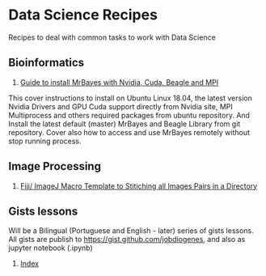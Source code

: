 # Data Science Recipes
Recipes to deal with common tasks to work with Data Science

## Bioinformatics
1. [Guide to install MrBayes with Nvidia, Cuda, Beagle and MPI](https://github.com/jobdiogenes/data-science-recipes/blob/master/mrbayes/install-ubuntu-cuda-mpi.md)

This cover instructions to install on Ubuntu Linux 18.04, the latest version Nvidia Drivers and GPU Cuda support directly from Nvidia site, MPI Multiprocess and others required packages from ubuntu repository. 
And Install the latest default (master) MrBayes and Beagle Library from git repository.
Cover also how to access and use MrBayes remotely without stop running process.
## Image Processing 
1. [Fiji/ ImageJ Macro Template to Stitiching all Images Pairs in a Directory](https://github.com/jobdiogenes/data-science-recipes)
## Gists lessons
Will be a Bilingual (Portuguese and English - later) series of gists lessons. All gists are publish to https://gist.github.com/jobdiogenes, and also as jupyter notebook (.ipynb) 
1. [Index](https://github.com/jobdiogenes/data-science-recipes/blob/master/gists/index.md)
